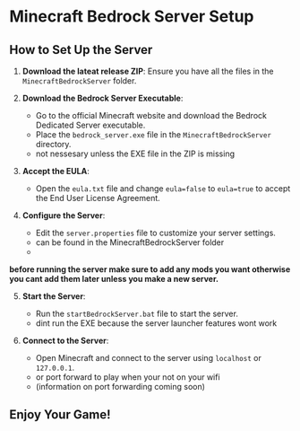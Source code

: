# Minecraft Bedrock Server Setup

## How to Set Up the Server

1. **Download the lateat release ZIP**: Ensure you have all the files in the `MinecraftBedrockServer` folder.

2. **Download the Bedrock Server Executable**:
   - Go to the official Minecraft website and download the Bedrock Dedicated Server executable.
   - Place the `bedrock_server.exe` file in the `MinecraftBedrockServer` directory.
   - not nessesary unless the EXE file in the ZIP is missing

3. **Accept the EULA**:
   - Open the `eula.txt` file and change `eula=false` to `eula=true` to accept the End User License Agreement.

4. **Configure the Server**:
   - Edit the `server.properties` file to customize your server settings.
   - can be found in the MinecraftBedrockServer folder
   - 
 **before running the server make sure to add any mods you want otherwise you cant add them later unless you make a new server.**

5. **Start the Server**:
   - Run the `startBedrockServer.bat` file to start the server.
   - dint run the EXE because the server launcher features wont work

7. **Connect to the Server**:
   - Open Minecraft and connect to the server using `localhost` or `127.0.0.1`.
   - or port forward to play when your not on your wifi
   - (information on port forwarding coming soon)
  
   

## Enjoy Your Game!
